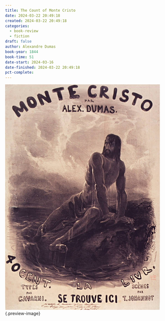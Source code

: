 ```yaml
---
title: The Count of Monte Cristo
date: 2024-03-22 20:49:18
created: 2024-03-22 20:49:18
categories:
  - book-review
  - fiction
draft: false
author: Alexandre Dumas
book-year: 1844
book-time: 51
date-start: 2024-03-16
date-finished: 2024-03-22 20:49:18
pct-complete:
---
```



![Count of Monte Cristo](../img/book-count-of-monte-cristo.jpeg){.preview-image}